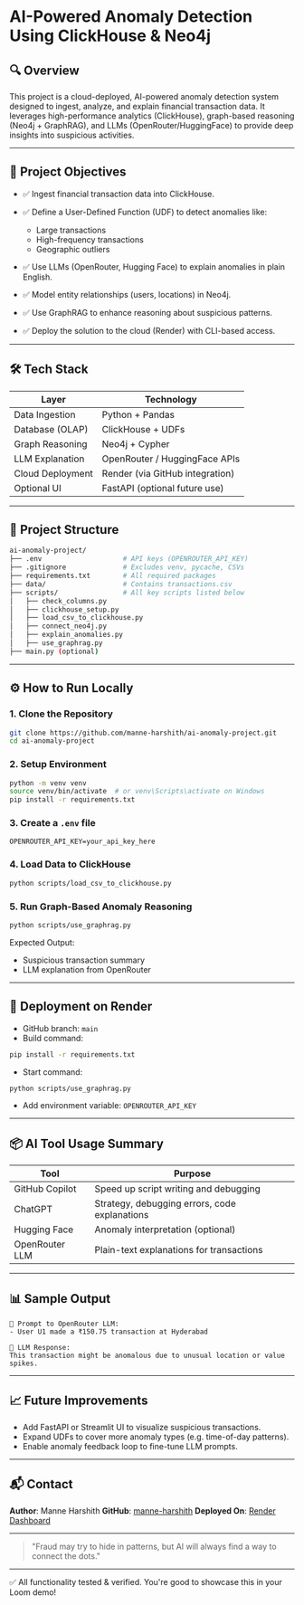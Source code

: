 # AI-Powered Anomaly Detection Using ClickHouse & Neo4j

## 🔍 Overview

This project is a cloud-deployed, AI-powered anomaly detection system designed to ingest, analyze, and explain financial transaction data. It leverages high-performance analytics (ClickHouse), graph-based reasoning (Neo4j + GraphRAG), and LLMs (OpenRouter/HuggingFace) to provide deep insights into suspicious activities.

---

## 🎯 Project Objectives

* ✅ Ingest financial transaction data into ClickHouse.
* ✅ Define a User-Defined Function (UDF) to detect anomalies like:

  * Large transactions
  * High-frequency transactions
  * Geographic outliers
* ✅ Use LLMs (OpenRouter, Hugging Face) to explain anomalies in plain English.
* ✅ Model entity relationships (users, locations) in Neo4j.
* ✅ Use GraphRAG to enhance reasoning about suspicious patterns.
* ✅ Deploy the solution to the cloud (Render) with CLI-based access.

---

## 🛠 Tech Stack

| Layer            | Technology                      |
| ---------------- | ------------------------------- |
| Data Ingestion   | Python + Pandas                 |
| Database (OLAP)  | ClickHouse + UDFs               |
| Graph Reasoning  | Neo4j + Cypher                  |
| LLM Explanation  | OpenRouter / HuggingFace APIs   |
| Cloud Deployment | Render (via GitHub integration) |
| Optional UI      | FastAPI (optional future use)   |

---

## 📁 Project Structure

```bash
ai-anomaly-project/
├── .env                    # API keys (OPENROUTER_API_KEY)
├── .gitignore              # Excludes venv, pycache, CSVs
├── requirements.txt        # All required packages
├── data/                   # Contains transactions.csv
├── scripts/                # All key scripts listed below
│   ├── check_columns.py
│   ├── clickhouse_setup.py
│   ├── load_csv_to_clickhouse.py
│   ├── connect_neo4j.py
│   ├── explain_anomalies.py
│   ├── use_graphrag.py
├── main.py (optional)
```

---

## ⚙️ How to Run Locally

### 1. Clone the Repository

```bash
git clone https://github.com/manne-harshith/ai-anomaly-project.git
cd ai-anomaly-project
```

### 2. Setup Environment

```bash
python -m venv venv
source venv/bin/activate  # or venv\Scripts\activate on Windows
pip install -r requirements.txt
```

### 3. Create a `.env` file

```env
OPENROUTER_API_KEY=your_api_key_here
```

### 4. Load Data to ClickHouse

```bash
python scripts/load_csv_to_clickhouse.py
```

### 5. Run Graph-Based Anomaly Reasoning

```bash
python scripts/use_graphrag.py
```

Expected Output:

* Suspicious transaction summary
* LLM explanation from OpenRouter

---

## 🚀 Deployment on Render

* GitHub branch: `main`
* Build command:

```bash
pip install -r requirements.txt
```

* Start command:

```bash
python scripts/use_graphrag.py
```

* Add environment variable: `OPENROUTER_API_KEY`

---

## 📦 AI Tool Usage Summary

| Tool           | Purpose                                       |
| -------------- | --------------------------------------------- |
| GitHub Copilot | Speed up script writing and debugging         |
| ChatGPT        | Strategy, debugging errors, code explanations |
| Hugging Face   | Anomaly interpretation (optional)             |
| OpenRouter LLM | Plain-text explanations for transactions      |

---

## 📊 Sample Output

```text
🧠 Prompt to OpenRouter LLM:
- User U1 made a ₹150.75 transaction at Hyderabad

💬 LLM Response:
This transaction might be anomalous due to unusual location or value spikes.
```

---

## 📈 Future Improvements

* Add FastAPI or Streamlit UI to visualize suspicious transactions.
* Expand UDFs to cover more anomaly types (e.g. time-of-day patterns).
* Enable anomaly feedback loop to fine-tune LLM prompts.

---

## 📬 Contact

**Author**: Manne Harshith
**GitHub**: [manne-harshith](https://github.com/manne-harshith)
**Deployed On**: [Render Dashboard](https://dashboard.render.com/)

---

> "Fraud may try to hide in patterns, but AI will always find a way to connect the dots."

---

✅ All functionality tested & verified. You're good to showcase this in your Loom demo!
